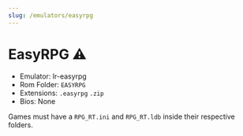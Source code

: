 ```yaml
---
slug: /emulators/easyrpg
---
```


# EasyRPG ⚠

- Emulator: lr-easyrpg
- Rom Folder: `EASYRPG`
- Extensions: `.easyrpg` `.zip`
- Bios: None
 
Games must have a `RPG_RT.ini` and `RPG_RT.ldb` inside their respective folders.

